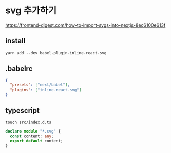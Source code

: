 # svg 추가하기
https://frontend-digest.com/how-to-import-svgs-into-nextjs-8ec6100e613f
## install
```shell
yarn add --dev babel-plugin-inline-react-svg
```

## .babelrc
```json
{
  "presets": ["next/babel"],
  "plugins": ["inline-react-svg"]
}
```

## typescript
```shell
touch src/index.d.ts
```
```typescript
declare module "*.svg" {
  const content: any;
  export default content;
}
```